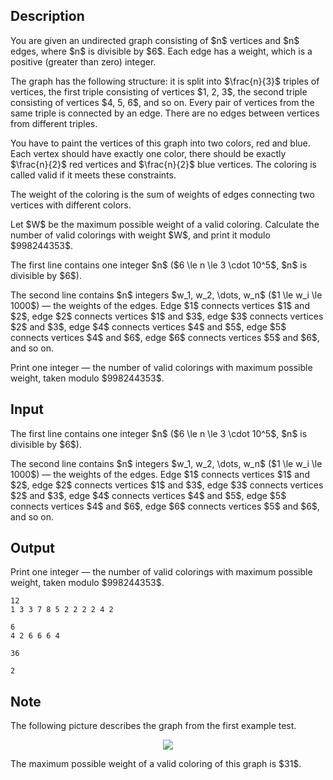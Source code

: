 ## Description

<div><p>You are given an undirected graph consisting of $n$ vertices and $n$ edges, where $n$ is divisible by $6$. Each edge has a weight, which is a positive (greater than zero) integer.</p><p>The graph has the following structure: it is split into $\frac{n}{3}$ triples of vertices, the first triple consisting of vertices $1, 2, 3$, the second triple consisting of vertices $4, 5, 6$, and so on. Every pair of vertices from the same triple is connected by an edge. There are no edges between vertices from different triples.</p><p>You have to paint the vertices of this graph into two colors, red and blue. Each vertex should have exactly one color, there should be exactly $\frac{n}{2}$ red vertices and $\frac{n}{2}$ blue vertices. The coloring is called valid if it meets these constraints.</p><p>The weight of the coloring is the sum of weights of edges connecting two vertices with different colors.</p><p>Let $W$ be the maximum possible weight of a valid coloring. Calculate the number of valid colorings with weight $W$, and print it modulo $998244353$.</p></div><div class="input-specification"><p>The first line contains one integer $n$ ($6 \le n \le 3 \cdot 10^5$, $n$ is divisible by $6$).</p><p>The second line contains $n$ integers $w_1, w_2, \dots, w_n$ ($1 \le w_i \le 1000$) — the weights of the edges. Edge $1$ connects vertices $1$ and $2$, edge $2$ connects vertices $1$ and $3$, edge $3$ connects vertices $2$ and $3$, edge $4$ connects vertices $4$ and $5$, edge $5$ connects vertices $4$ and $6$, edge $6$ connects vertices $5$ and $6$, and so on.</p></div><div class="output-specification"><p>Print one integer — the number of valid colorings with maximum possible weight, taken modulo $998244353$.</p></div>

## Input

<p>The first line contains one integer $n$ ($6 \le n \le 3 \cdot 10^5$, $n$ is divisible by $6$).</p><p>The second line contains $n$ integers $w_1, w_2, \dots, w_n$ ($1 \le w_i \le 1000$) — the weights of the edges. Edge $1$ connects vertices $1$ and $2$, edge $2$ connects vertices $1$ and $3$, edge $3$ connects vertices $2$ and $3$, edge $4$ connects vertices $4$ and $5$, edge $5$ connects vertices $4$ and $6$, edge $6$ connects vertices $5$ and $6$, and so on.</p>

## Output

<p>Print one integer — the number of valid colorings with maximum possible weight, taken modulo $998244353$.</p>





```input1
12
1 3 3 7 8 5 2 2 2 2 4 2
```




```input2
6
4 2 6 6 6 4
```




```output1
36
```




```output2
2
```



## Note

<p>The following picture describes the graph from the first example test.</p><center> <img class="tex-graphics" src="file://kwRPsYdT.png" style="max-width: 100.0%;max-height: 100.0%;"> </center><p>The maximum possible weight of a valid coloring of this graph is $31$.</p>
